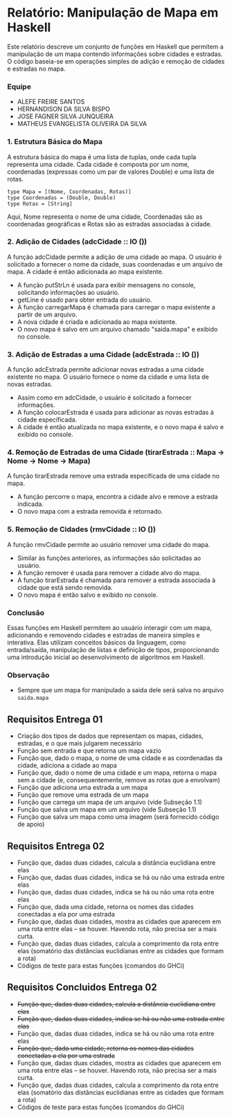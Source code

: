 # Relatório: Manipulação de Mapa em Haskell

Este relatório descreve um conjunto de funções em Haskell que permitem a manipulação de um mapa contendo informações sobre cidades e estradas. O código baseia-se em operações simples de adição e remoção de cidades e estradas no mapa.

### Equipe
- ALEFE FREIRE SANTOS
- HERNANDISON DA SILVA BISPO
- JOSE FAGNER SILVA JUNQUEIRA
- MATHEUS EVANGELISTA OLIVEIRA DA SILVA

### 1. Estrutura Básica do Mapa
A estrutura básica do mapa é uma lista de tuplas, onde cada tupla representa uma cidade. Cada cidade é composta por um nome, coordenadas (expressas como um par de valores Double) e uma lista de rotas.

```
type Mapa = [(Nome, Coordenadas, Rotas)]
type Coordenadas = (Double, Double)
type Rotas = [String]
```

Aqui, Nome representa o nome de uma cidade, Coordenadas são as coordenadas geográficas e Rotas são as estradas associadas à cidade.

### 2. Adição de Cidades (adcCidade :: IO ())
A função adcCidade permite a adição de uma cidade ao mapa. O usuário é solicitado a fornecer o nome da cidade, suas coordenadas e um arquivo de mapa. A cidade é então adicionada ao mapa existente.

- A função putStrLn é usada para exibir mensagens no console, solicitando informações ao usuário.
- getLine é usado para obter entrada do usuário.
- A função carregarMapa é chamada para carregar o mapa existente a partir de um arquivo.
- A nova cidade é criada e adicionada ao mapa existente.
- O novo mapa é salvo em um arquivo chamado "saida.mapa" e exibido no console.

### 3. Adição de Estradas a uma Cidade (adcEstrada :: IO ())
A função adcEstrada permite adicionar novas estradas a uma cidade existente no mapa. O usuário fornece o nome da cidade e uma lista de novas estradas.

- Assim como em adcCidade, o usuário é solicitado a fornecer informações.
- A função colocarEstrada é usada para adicionar as novas estradas à cidade especificada.
- A cidade é então atualizada no mapa existente, e o novo mapa é salvo e exibido no console.

### 4. Remoção de Estradas de uma Cidade (tirarEstrada :: Mapa -> Nome -> Nome -> Mapa)
A função tirarEstrada remove uma estrada especificada de uma cidade no mapa.

- A função percorre o mapa, encontra a cidade alvo e remove a estrada indicada.
- O novo mapa com a estrada removida é retornado.

### 5. Remoção de Cidades (rmvCidade :: IO ())
A função rmvCidade permite ao usuário remover uma cidade do mapa.

- Similar às funções anteriores, as informações são solicitadas ao usuário.
- A função remover é usada para remover a cidade alvo do mapa.
- A função tirarEstrada é chamada para remover a estrada associada à cidade que está sendo removida.
- O novo mapa é então salvo e exibido no console.

### Conclusão
Essas funções em Haskell permitem ao usuário interagir com um mapa, adicionando e removendo cidades e estradas de maneira simples e interativa. Elas utilizam conceitos básicos da linguagem, como entrada/saída, manipulação de listas e definição de tipos, proporcionando uma introdução inicial ao desenvolvimento de algoritmos em Haskell.

### Observação
- Sempre que um mapa for manipulado a saida dele será salva no arquivo ``saida.mapa``

## Requisitos Entrega 01

- Criação dos tipos de dados que representam os mapas, cidades, estradas, e o que mais julgarem
necessário
- Função sem entrada e que retorna um mapa vazio
- Função que, dado o mapa, o nome de uma cidade e as coordenadas da cidade, adiciona a cidade ao mapa
- Função que, dado o nome de uma cidade e um mapa, retorna o mapa sem a cidade (e, consequentemente,
remove as rotas que a envolvam)
- Função que adiciona uma estrada a um mapa
- Função que remove uma estrada de um mapa
- Função que carrega um mapa de um arquivo (vide Subseção 1.1)
- Função que salva um mapa em um arquivo (vide Subseção 1.1)
- Função que salva um mapa como uma imagem (será fornecido código de apoio)

## Requisitos Entrega 02

- Função que, dadas duas cidades, calcula a distância euclidiana entre elas
- Função que, dadas duas cidades, indica se há ou não uma estrada entre elas
- Função que, dadas duas cidades, indica se há ou não uma rota entre elas
- Função que, dada uma cidade, retorna os nomes das cidades conectadas a ela por uma estrada
- Função que, dadas duas cidades, mostra as cidades que aparecem em uma rota entre elas – se houver. Havendo rota, não precisa ser a mais curta.
- Função que, dadas duas cidades, calcula a comprimento da rota entre elas (somatório das distâncias euclidianas entre as cidades que formam a rota)
- Códigos de teste para estas funções (comandos do GHCi)

## Requisitos Concluidos Entrega 02

- ~~Função que, dadas duas cidades, calcula a distância euclidiana entre elas~~
- ~~Função que, dadas duas cidades, indica se há ou não uma estrada entre elas~~
- Função que, dadas duas cidades, indica se há ou não uma rota entre elas
- ~~Função que, dada uma cidade, retorna os nomes das cidades conectadas a ela por uma estrada~~
- Função que, dadas duas cidades, mostra as cidades que aparecem em uma rota entre elas – se houver. Havendo rota, não precisa ser a mais curta.
- Função que, dadas duas cidades, calcula a comprimento da rota entre elas (somatório das distâncias euclidianas entre as cidades que formam a rota)
- Códigos de teste para estas funções (comandos do GHCi)
